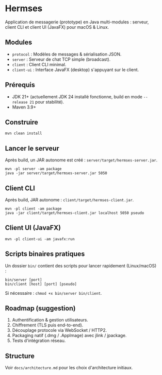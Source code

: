 # Hermses

Application de messagerie (prototype) en Java multi-modules : serveur, client CLI et client UI (JavaFX) pour macOS & Linux.

## Modules

- `protocol` : Modèles de messages & sérialisation JSON.
- `server` : Serveur de chat TCP simple (broadcast).
- `client` : Client CLI minimal.
- `client-ui` : Interface JavaFX (desktop) s'appuyant sur le client.

## Prérequis

- JDK 21+ (actuellement JDK 24 installé fonctionne, build en mode `--release 21` pour stabilité).
- Maven 3.9+

## Construire

```
mvn clean install
```

## Lancer le serveur
Après build, un JAR autonome est créé : `server/target/hermses-server.jar`.
```
mvn -pl server -am package
java -jar server/target/hermses-server.jar 5050
```

## Client CLI
Après build, JAR autonome : `client/target/hermses-client.jar`.
```
mvn -pl client -am package
java -jar client/target/hermses-client.jar localhost 5050 pseudo
```

## Client UI (JavaFX)
```
mvn -pl client-ui -am javafx:run
```

## Scripts binaires pratiques

Un dossier `bin/` contient des scripts pour lancer rapidement (Linux/macOS) :

```
bin/server [port]
bin/client [host] [port] [pseudo]
```

Si nécessaire : `chmod +x bin/server bin/client`.


## Roadmap (suggestion)
1. Authentification & gestion utilisateurs.
2. Chiffrement (TLS puis end-to-end).
3. Découplage protocole via WebSocket / HTTP2.
4. Packaging natif (.dmg / .AppImage) avec jlink / jpackage.
5. Tests d'intégration réseau.

## Structure
Voir `docs/architecture.md` pour les choix d'architecture initiaux.
